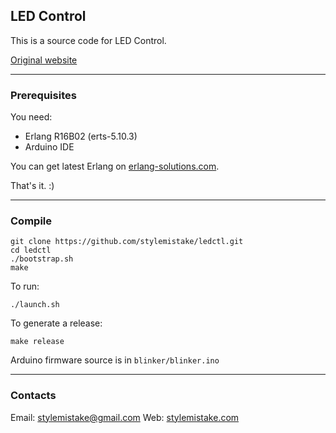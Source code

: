 ## LED Control
This is a source code for LED Control.

[Original website](http://stylemistake.com/led.html)


***

### Prerequisites
You need:
* Erlang R16B02 (erts-5.10.3)
* Arduino IDE

You can get latest Erlang on [erlang-solutions.com](https://www.erlang-solutions.com/).

That's it. :)


***

### Compile
```
git clone https://github.com/stylemistake/ledctl.git
cd ledctl
./bootstrap.sh
make
```

To run:
```
./launch.sh
```
To generate a release:
```
make release
```

Arduino firmware source is in `blinker/blinker.ino`


***

### Contacts

Email: stylemistake@gmail.com
Web: [stylemistake.com](http://stylemistake.com)
